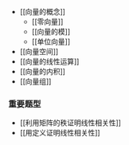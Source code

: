 ---
---

- [[向量的概念]]
	- [[零向量]]
	- [[向量的模]]
	- [[单位向量]]
- [[向量空间]]
- [[向量的线性运算]]
- [[向量的内积]]
- [[向量组]]




### 重要题型

- [[利用矩阵的秩证明线性相关性]]
- [[用定义证明线性相关性]]
